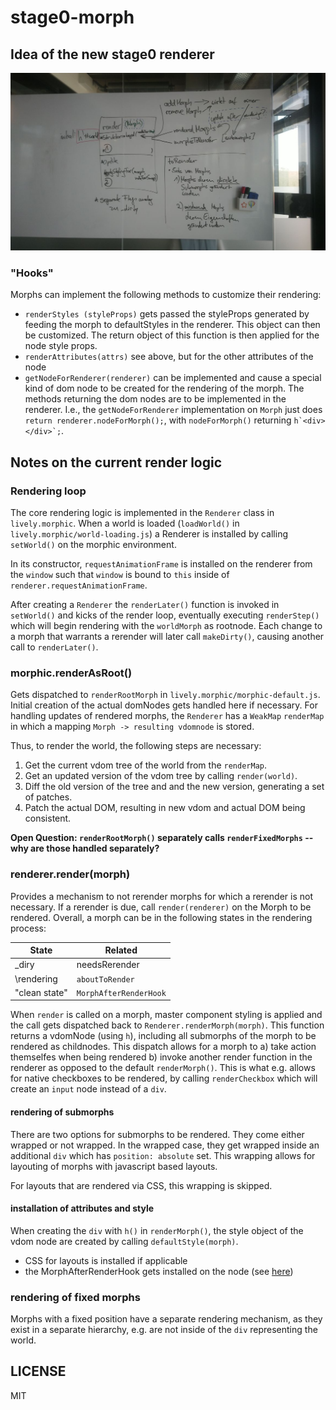 # stage0-morph

## Idea of the new stage0 renderer

![](img/loop.jpg)

### "Hooks"

Morphs can implement the following methods to customize their rendering:

- `renderStyles (styleProps)` gets passed the styleProps generated by feeding the morph to defaultStyles in the renderer. This object can then be customized. The return object of this function is then applied for the node style props.
- `renderAttributes(attrs)` see above, but for the other attributes of the node
- `getNodeForRenderer(renderer)` can be implemented and cause a special kind of dom node to be created for the rendering of the morph. The methods returning the dom nodes are to be implemented in the renderer. I.e., the `getNodeForRenderer` implementation on `Morph` just does `return renderer.nodeForMorph();`, with `nodeForMorph()` returning ``h`<div></div>`;``.

## Notes on the current render logic

### Rendering loop

The core rendering logic is implemented in the `Renderer` class in `lively.morphic`. When a world is loaded (`loadWorld()` in `lively.morphic/world-loading.js`) a Renderer is installed by calling `setWorld()` on the morphic environment.

In its constructor, `requestAnimationFrame` is installed on the renderer from the `window` such that `window` is bound to `this` inside of `renderer.requestAnimationFrame`.

After creating a `Renderer` the `renderLater()` function is invoked in `setWorld()` and kicks of the render loop, eventually executing `renderStep()` which will begin rendering with the `worldMorph` as rootnode. Each change to a morph that warrants a rerender will later call `makeDirty()`, causing another call to `renderLater()`.

### morphic.renderAsRoot()

Gets dispatched to `renderRootMorph` in `lively.morphic/morphic-default.js`. Initial creation of the actual domNodes gets handled here if necessary. For handling updates of rendered morphs, the `Renderer` has a `WeakMap` `renderMap` in which a mapping `Morph -> resulting vdomnode` is stored.

Thus, to render the world, the following steps are necessary:

1. Get the current vdom tree of the world from the `renderMap`.
2. Get an updated version of the vdom tree by calling `render(world)`.
3. Diff the old version of the tree and and the new version, generating a set of patches.
4. Patch the actual DOM, resulting in new vdom and actual DOM being consistent.

**Open Question: `renderRootMorph()` separately calls `renderFixedMorphs` -- why are those handled separately?**

### renderer.render(morph)

Provides a mechanism to not rerender morphs for which a rerender is not necessary. If a rerender is due, call `render(renderer)` on the Morph to be rendered. Overall, a morph can be in the following states in the rendering process:

| State      | Related      |
| ----------- | ----------- |
|\_diry|needsRerender|
|\rendering|`aboutToRender`|
|"clean state"|`MorphAfterRenderHook`|

When `render` is called on a morph, master component styling is applied and the call gets dispatched back to `Renderer.renderMorph(morph)`. This function returns a vdomNode (using `h`), including all submorphs of the morph to be rendered as childnodes. This dispatch allows for a morph to a) take action themselfes when being rendered b) invoke another render function in the renderer as opposed to the default `renderMorph()`. This is what e.g. allows for native checkboxes to be rendered, by calling `renderCheckbox` which will create an `input` node instead of a `div`.

#### rendering of submorphs

There are two options for submorphs to be rendered. They come either wrapped or not wrapped. In the wrapped case, they get wrapped inside an additional `div` which has `position: absolute` set. This wrapping allows for layouting of morphs with javascript based layouts.

For layouts that are rendered via CSS, this wrapping is skipped.

#### installation of attributes and style

When creating the `div` with `h()` in `renderMorph()`, the style object of the vdom node are created by calling `defaultStyle(morph)`.

- CSS for layouts is installed if applicable
- the MorphAfterRenderHook gets installed on the node (see [here](https://github.com/Matt-Esch/virtual-dom/blob/dcb8a14e96a5f78619510071fd39a5df52d381b7/docs/hooks.md))

### rendering of fixed morphs

Morphs with a fixed position have a separate rendering mechanism, as they exist in a separate hierarchy, e.g. are not inside of the `div` representing the world.


## LICENSE

MIT
